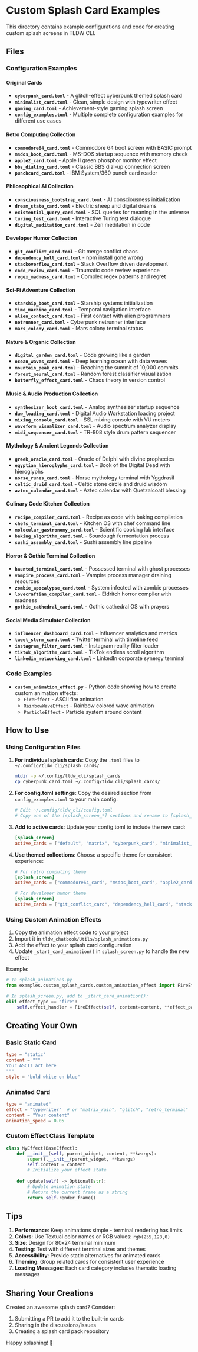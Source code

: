 # Custom Splash Card Examples

This directory contains example configurations and code for creating custom splash screens in TLDW CLI.

## Files

### Configuration Examples

#### Original Cards
- **`cyberpunk_card.toml`** - A glitch-effect cyberpunk themed splash card
- **`minimalist_card.toml`** - Clean, simple design with typewriter effect  
- **`gaming_card.toml`** - Achievement-style gaming splash screen
- **`config_examples.toml`** - Multiple complete configuration examples for different use cases

#### Retro Computing Collection
- **`commodore64_card.toml`** - Commodore 64 boot screen with BASIC prompt
- **`msdos_boot_card.toml`** - MS-DOS startup sequence with memory check
- **`apple2_card.toml`** - Apple II green phosphor monitor effect
- **`bbs_dialing_card.toml`** - Classic BBS dial-up connection screen
- **`punchcard_card.toml`** - IBM System/360 punch card reader

#### Philosophical AI Collection
- **`consciousness_bootstrap_card.toml`** - AI consciousness initialization
- **`dream_state_card.toml`** - Electric sheep and digital dreams
- **`existential_query_card.toml`** - SQL queries for meaning in the universe
- **`turing_test_card.toml`** - Interactive Turing test dialogue
- **`digital_meditation_card.toml`** - Zen meditation in code

#### Developer Humor Collection
- **`git_conflict_card.toml`** - Git merge conflict chaos
- **`dependency_hell_card.toml`** - npm install gone wrong
- **`stackoverflow_card.toml`** - Stack Overflow driven development
- **`code_review_card.toml`** - Traumatic code review experience
- **`regex_madness_card.toml`** - Complex regex patterns and regret

#### Sci-Fi Adventure Collection
- **`starship_boot_card.toml`** - Starship systems initialization
- **`time_machine_card.toml`** - Temporal navigation interface
- **`alien_contact_card.toml`** - First contact with alien programmers
- **`netrunner_card.toml`** - Cyberpunk netrunner interface
- **`mars_colony_card.toml`** - Mars colony terminal status

#### Nature & Organic Collection
- **`digital_garden_card.toml`** - Code growing like a garden
- **`ocean_waves_card.toml`** - Deep learning ocean with data waves
- **`mountain_peak_card.toml`** - Reaching the summit of 10,000 commits
- **`forest_neural_card.toml`** - Random forest classifier visualization
- **`butterfly_effect_card.toml`** - Chaos theory in version control

#### Music & Audio Production Collection
- **`synthesizer_boot_card.toml`** - Analog synthesizer startup sequence
- **`daw_loading_card.toml`** - Digital Audio Workstation loading project
- **`mixing_console_card.toml`** - SSL mixing console with VU meters
- **`waveform_visualizer_card.toml`** - Audio spectrum analyzer display
- **`midi_sequencer_card.toml`** - TR-808 style drum pattern sequencer

#### Mythology & Ancient Legends Collection
- **`greek_oracle_card.toml`** - Oracle of Delphi with divine prophecies
- **`egyptian_hieroglyphs_card.toml`** - Book of the Digital Dead with hieroglyphs
- **`norse_runes_card.toml`** - Norse mythology terminal with Yggdrasil
- **`celtic_druid_card.toml`** - Celtic stone circle and druid wisdom
- **`aztec_calendar_card.toml`** - Aztec calendar with Quetzalcoatl blessing

#### Culinary Code Kitchen Collection
- **`recipe_compiler_card.toml`** - Recipe as code with baking compilation
- **`chefs_terminal_card.toml`** - Kitchen OS with chef command line
- **`molecular_gastronomy_card.toml`** - Scientific cooking lab interface
- **`baking_algorithm_card.toml`** - Sourdough fermentation process
- **`sushi_assembly_card.toml`** - Sushi assembly line pipeline

#### Horror & Gothic Terminal Collection
- **`haunted_terminal_card.toml`** - Possessed terminal with ghost processes
- **`vampire_process_card.toml`** - Vampire process manager draining resources
- **`zombie_apocalypse_card.toml`** - System infected with zombie processes
- **`lovecraftian_compiler_card.toml`** - Eldritch horror compiler with madness
- **`gothic_cathedral_card.toml`** - Gothic cathedral OS with prayers

#### Social Media Simulator Collection
- **`influencer_dashboard_card.toml`** - Influencer analytics and metrics
- **`tweet_storm_card.toml`** - Twitter terminal with timeline feed
- **`instagram_filter_card.toml`** - Instagram reality filter loader
- **`tiktok_algorithm_card.toml`** - TikTok endless scroll algorithm
- **`linkedin_networking_card.toml`** - LinkedIn corporate synergy terminal

### Code Examples

- **`custom_animation_effect.py`** - Python code showing how to create custom animation effects:
  - `FireEffect` - ASCII fire animation
  - `RainbowWaveEffect` - Rainbow colored wave animation
  - `ParticleEffect` - Particle system around content

## How to Use

### Using Configuration Files

1. **For individual splash cards**: Copy the `.toml` files to `~/.config/tldw_cli/splash_cards/`
   ```bash
   mkdir -p ~/.config/tldw_cli/splash_cards
   cp cyberpunk_card.toml ~/.config/tldw_cli/splash_cards/
   ```

2. **For config.toml settings**: Copy the desired section from `config_examples.toml` to your main config:
   ```bash
   # Edit ~/.config/tldw_cli/config.toml
   # Copy one of the [splash_screen_*] sections and rename to [splash_screen]
   ```

3. **Add to active cards**: Update your config.toml to include the new card:
   ```toml
   [splash_screen]
   active_cards = ["default", "matrix", "cyberpunk_card", "minimalist_card"]
   ```

4. **Use themed collections**: Choose a specific theme for consistent experience:
   ```toml
   # For retro computing theme
   [splash_screen]
   active_cards = ["commodore64_card", "msdos_boot_card", "apple2_card"]
   
   # For developer humor theme
   [splash_screen]
   active_cards = ["git_conflict_card", "dependency_hell_card", "stackoverflow_card"]
   ```

### Using Custom Animation Effects

1. Copy the animation effect code to your project
2. Import it in `tldw_chatbook/Utils/splash_animations.py`
3. Add the effect to your splash card configuration
4. Update `_start_card_animation()` in `splash_screen.py` to handle the new effect

Example:
```python
# In splash_animations.py
from examples.custom_splash_cards.custom_animation_effect import FireEffect

# In splash_screen.py, add to _start_card_animation():
elif effect_type == "fire":
    self.effect_handler = FireEffect(self, content=content, **effect_params)
```

## Creating Your Own

### Basic Static Card
```toml
type = "static"
content = """
Your ASCII art here
"""
style = "bold white on blue"
```

### Animated Card
```toml
type = "animated"
effect = "typewriter"  # or "matrix_rain", "glitch", "retro_terminal"
content = "Your content"
animation_speed = 0.05
```

### Custom Effect Class Template
```python
class MyEffect(BaseEffect):
    def __init__(self, parent_widget, content, **kwargs):
        super().__init__(parent_widget, **kwargs)
        self.content = content
        # Initialize your effect state
    
    def update(self) -> Optional[str]:
        # Update animation state
        # Return the current frame as a string
        return self.render_frame()
```

## Tips

1. **Performance**: Keep animations simple - terminal rendering has limits
2. **Colors**: Use Textual color names or RGB values: `rgb(255,128,0)`
3. **Size**: Design for 80x24 terminal minimum
4. **Testing**: Test with different terminal sizes and themes
5. **Accessibility**: Provide static alternatives for animated cards
6. **Theming**: Group related cards for consistent user experience
7. **Loading Messages**: Each card category includes thematic loading messages

## Sharing Your Creations

Created an awesome splash card? Consider:
1. Submitting a PR to add it to the built-in cards
2. Sharing in the discussions/issues
3. Creating a splash card pack repository

Happy splashing! 🎨